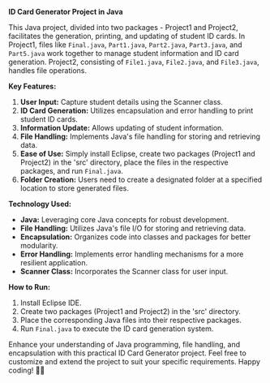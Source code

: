 **ID Card Generator Project in Java**

This Java project, divided into two packages - Project1 and Project2, facilitates the generation, printing, and updating of student ID cards. In Project1, files like `Final.java`, `Part1.java`, `Part2.java`, `Part3.java`, and `Part5.java` work together to manage student information and ID card generation. Project2, consisting of `File1.java`, `File2.java`, and `File3.java`, handles file operations.

**Key Features:**
1. **User Input:** Capture student details using the Scanner class.
2. **ID Card Generation:** Utilizes encapsulation and error handling to print student ID cards.
3. **Information Update:** Allows updating of student information.
4. **File Handling:** Implements Java's file handling for storing and retrieving data.
5. **Ease of Use:** Simply install Eclipse, create two packages (Project1 and Project2) in the 'src' directory, place the files in the respective packages, and run `Final.java`.
6. **Folder Creation:** Users need to create a designated folder at a specified location to store generated files.

**Technology Used:**
- **Java:** Leveraging core Java concepts for robust development.
- **File Handling:** Utilizes Java's file I/O for storing and retrieving data.
- **Encapsulation:** Organizes code into classes and packages for better modularity.
- **Error Handling:** Implements error handling mechanisms for a more resilient application.
- **Scanner Class:** Incorporates the Scanner class for user input.

**How to Run:**
1. Install Eclipse IDE.
2. Create two packages (Project1 and Project2) in the 'src' directory.
3. Place the corresponding Java files into their respective packages.
4. Run `Final.java` to execute the ID card generation system.

Enhance your understanding of Java programming, file handling, and encapsulation with this practical ID Card Generator project. Feel free to customize and extend the project to suit your specific requirements. Happy coding! 🚀📄
